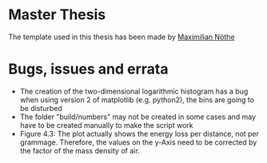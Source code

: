 # Master Thesis 

The template used in this thesis has been made by [Maximilian Nöthe](https://github.com/MaxNoe/tudothesis)


# Bugs, issues and errata

* The creation of the two-dimensional logarithmic histogram has a bug when using version 2 of matplotlib (e.g. python2), the bins are going to be disturbed
* The folder "build/numbers" may not be created in some cases and may have to be created manually to make the script work
* Figure 4.3: The plot actually shows the energy loss per distance, not per grammage. Therefore, the values on the y-Axis need to be corrected by the factor of the mass density of air.
